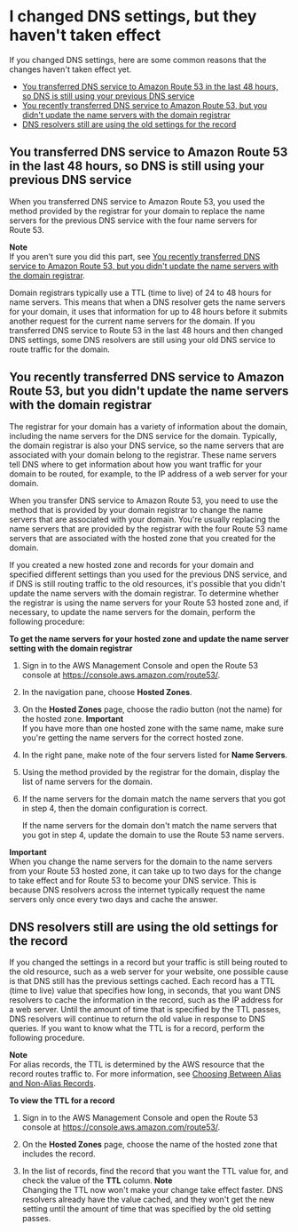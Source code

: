 # I changed DNS settings, but they haven't taken effect<a name="troubleshooting-new-dns-settings-not-in-effect"></a>

If you changed DNS settings, here are some common reasons that the changes haven't taken effect yet\.


+ [You transferred DNS service to Amazon Route 53 in the last 48 hours, so DNS is still using your previous DNS service](#troubleshooting-new-dns-settings-not-in-effect-recent-dns-transfer)
+ [You recently transferred DNS service to Amazon Route 53, but you didn't update the name servers with the domain registrar](#troubleshooting-new-dns-settings-not-in-effect-recent-transfer-wrong-name-servers)
+ [DNS resolvers still are using the old settings for the record](#troubleshooting-new-dns-settings-not-in-effect-cached-resource-record-set)

## You transferred DNS service to Amazon Route 53 in the last 48 hours, so DNS is still using your previous DNS service<a name="troubleshooting-new-dns-settings-not-in-effect-recent-dns-transfer"></a>

When you transferred DNS service to Amazon Route 53, you used the method provided by the registrar for your domain to replace the name servers for the previous DNS service with the four name servers for Route 53\.

**Note**  
If you aren't sure you did this part, see [You recently transferred DNS service to Amazon Route 53, but you didn't update the name servers with the domain registrar](#troubleshooting-new-dns-settings-not-in-effect-recent-transfer-wrong-name-servers)\.

Domain registrars typically use a TTL \(time to live\) of 24 to 48 hours for name servers\. This means that when a DNS resolver gets the name servers for your domain, it uses that information for up to 48 hours before it submits another request for the current name servers for the domain\. If you transferred DNS service to Route 53 in the last 48 hours and then changed DNS settings, some DNS resolvers are still using your old DNS service to route traffic for the domain\.

## You recently transferred DNS service to Amazon Route 53, but you didn't update the name servers with the domain registrar<a name="troubleshooting-new-dns-settings-not-in-effect-recent-transfer-wrong-name-servers"></a>

The registrar for your domain has a variety of information about the domain, including the name servers for the DNS service for the domain\. Typically, the domain registrar is also your DNS service, so the name servers that are associated with your domain belong to the registrar\. These name servers tell DNS where to get information about how you want traffic for your domain to be routed, for example, to the IP address of a web server for your domain\.

When you transfer DNS service to Amazon Route 53, you need to use the method that is provided by your domain registrar to change the name servers that are associated with your domain\. You're usually replacing the name servers that are provided by the registrar with the four Route 53 name servers that are associated with the hosted zone that you created for the domain\.

If you created a new hosted zone and records for your domain and specified different settings than you used for the previous DNS service, and if DNS is still routing traffic to the old resources, it's possible that you didn't update the name servers with the domain registrar\. To determine whether the registrar is using the name servers for your Route 53 hosted zone and, if necessary, to update the name servers for the domain, perform the following procedure:

**To get the name servers for your hosted zone and update the name server setting with the domain registrar**

1. Sign in to the AWS Management Console and open the Route 53 console at [https://console\.aws\.amazon\.com/route53/](https://console.aws.amazon.com/route53/)\.

1. In the navigation pane, choose **Hosted Zones**\.

1. On the **Hosted Zones** page, choose the radio button \(not the name\) for the hosted zone\.
**Important**  
If you have more than one hosted zone with the same name, make sure you're getting the name servers for the correct hosted zone\.

1. In the right pane, make note of the four servers listed for **Name Servers**\.

1. Using the method provided by the registrar for the domain, display the list of name servers for the domain\.

1. If the name servers for the domain match the name servers that you got in step 4, then the domain configuration is correct\.

   If the name servers for the domain don't match the name servers that you got in step 4, update the domain to use the Route 53 name servers\.

**Important**  
When you change the name servers for the domain to the name servers from your Route 53 hosted zone, it can take up to two days for the change to take effect and for Route 53 to become your DNS service\. This is because DNS resolvers across the internet typically request the name servers only once every two days and cache the answer\.

## DNS resolvers still are using the old settings for the record<a name="troubleshooting-new-dns-settings-not-in-effect-cached-resource-record-set"></a>

If you changed the settings in a record but your traffic is still being routed to the old resource, such as a web server for your website, one possible cause is that DNS still has the previous settings cached\. Each record has a TTL \(time to live\) value that specifies how long, in seconds, that you want DNS resolvers to cache the information in the record, such as the IP address for a web server\. Until the amount of time that is specified by the TTL passes, DNS resolvers will continue to return the old value in response to DNS queries\. If you want to know what the TTL is for a record, perform the following procedure\.

**Note**  
For alias records, the TTL is determined by the AWS resource that the record routes traffic to\. For more information, see [Choosing Between Alias and Non\-Alias Records](resource-record-sets-choosing-alias-non-alias.md)\.

**To view the TTL for a record**

1. Sign in to the AWS Management Console and open the Route 53 console at [https://console\.aws\.amazon\.com/route53/](https://console.aws.amazon.com/route53/)\.

1. On the **Hosted Zones** page, choose the name of the hosted zone that includes the record\.

1. In the list of records, find the record that you want the TTL value for, and check the value of the **TTL** column\.
**Note**  
Changing the TTL now won't make your change take effect faster\. DNS resolvers already have the value cached, and they won't get the new setting until the amount of time that was specified by the old setting passes\.